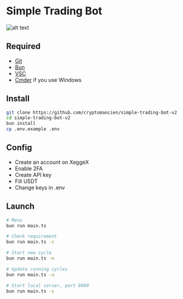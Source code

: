 # Simple Trading Bot

![alt text](https://pbs.twimg.com/media/GYvhSB1WcAA1Z61?format=png&name=medium "Title")

## Required

<ul>
    <li><a href="[https://git-scm.com]" target="_blank">Git</a></li>
    <li><a href="https://bun.sh]" target="_blank">Bun</a></li>
    <li><a href="https://code.visualstudio.com" target="_blank">VSC</a></li>
    <li><a href="https://cmder.app" target="_blank">Cmder</a> if you use Windows</li>
</ul>

## Install

``` bash
git clone https://github.com/cryptomancien/simple-trading-bot-v2
cd simple-trading-bot-v2
bun install
cp .env.example .env
```

## Config

- Create an account on XeggeX
- Enable 2FA
- Create API key
- Fill USDT
- Change keys in .env

## Launch

``` bash
# Menu
bun run main.ts

# Check requirement
bun run main.ts -c

# Start new cycle
bun run main.ts -n

# Update running cycles
bun run main.ts -u

# Start local server, port 8080
bun run main.ts -s
```